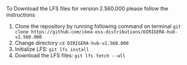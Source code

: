To Download the LFS files for version 2.560.000 please follow the instructions

1. Clone the repository by running following command on terminal `git clone https://github.com/ikea-oss-distributions/DIRIGERA-hub-v2.560.000`
2. Change directory `cd DIRIGERA-hub-v2.560.000`
3. Initialize LFS: `git lfs install`
4. Download the LFS files: `git lfs fetch --all`
